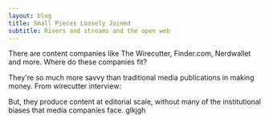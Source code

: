 ```yaml
---
layout: blog
title: Small Pieces Loosely Joined
subtitle: Rivers and streams and the open web
---
```


There are content companies like The Wirecutter, Finder.com, Nerdwallet and more. Where do these companies fit?

They're so much more savvy than traditional media publications in making money. From wirecutter interview:


But, they produce content at editorial scale, without many of the institutional biases that media companies face. glkjgh 